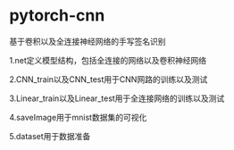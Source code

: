 # pytorch-cnn
基于卷积以及全连接神经网络的手写签名识别


1.net定义模型结构，包括全连接的网络以及卷积神经网络

2.CNN_train以及CNN_test用于CNN网路的训练以及测试


3.Linear_train以及Linear_test用于全连接网络的训练以及测试

4.saveImage用于mnist数据集的可视化

5.dataset用于数据准备
